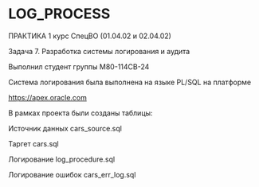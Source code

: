 # LOG_PROCESS
ПРАКТИКА 1 курс СпецВО (01.04.02 и 02.04.02)

Задача 7. Разработка системы логирования и аудита

Выполнил студент группы М80-114СВ-24

Система логирования была выполнена на языке PL/SQL на платформе 

https://apex.oracle.com

В рамках проекта были созданы таблицы:

Источник данных cars_source.sql

Таргет cars.sql

Логирование log_procedure.sql

Логирование ошибок cars_err_log.sql
